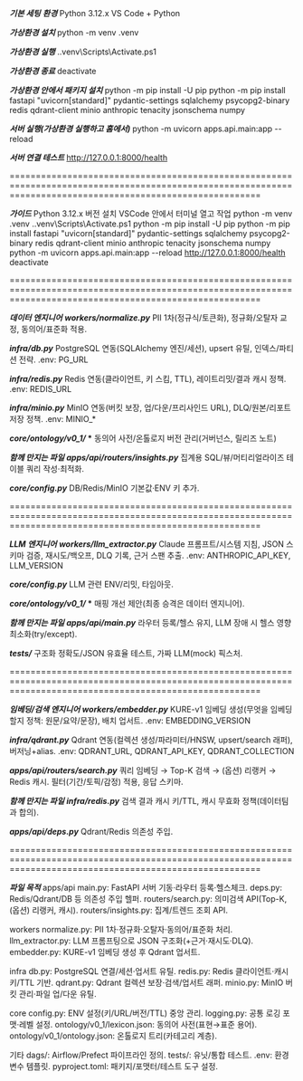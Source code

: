 **_기본 세팅_**
**_환경_**
Python 3.12.x
VS Code + Python

**_가상환경 설치_**
python -m venv .venv

**_가상환경 실행_**
.\.venv\Scripts\Activate.ps1

**_가상환경 종료_**
deactivate

**_가상환경 안에서 패키지 설치_**
python -m pip install -U pip
python -m pip install fastapi "uvicorn[standard]" pydantic-settings sqlalchemy psycopg2-binary redis qdrant-client minio anthropic tenacity jsonschema numpy

**_서버 실행(가상환경 실행하고 홈에서)_**
python -m uvicorn apps.api.main:app --reload

**_서버 연결 테스트_**
http://127.0.0.1:8000/health

============================================================================================================================================================

**_가이드_**
Python 3.12.x 버전 설치
VSCode 안에서 터미널 열고 작업
python -m venv .venv
.\.venv\Scripts\Activate.ps1
python -m pip install -U pip
python -m pip install fastapi "uvicorn[standard]" pydantic-settings sqlalchemy psycopg2-binary redis qdrant-client minio anthropic tenacity jsonschema numpy
python -m uvicorn apps.api.main:app --reload
http://127.0.0.1:8000/health
deactivate

============================================================================================================================================================

**_데이터 엔지니어_**
**_workers/normalize.py_**
PII 1차(정규식/토큰화), 정규화/오탈자 교정, 동의어/표준화 적용.

**_infra/db.py_**
PostgreSQL 연동(SQLAlchemy 엔진/세션), upsert 유틸, 인덱스/파티션 전략.
.env: PG_URL

**_infra/redis.py_**
Redis 연동(클라이언트, 키 스킴, TTL), 레이트리밋/결과 캐시 정책.
.env: REDIS_URL

**_infra/minio.py_**
MinIO 연동(버킷 보장, 업/다운/프리사인드 URL), DLQ/원본/리포트 저장 정책.
.env: MINIO\_\*

**_core/ontology/v0_1/_ \***
동의어 사전/온톨로지 버전 관리(거버넌스, 릴리즈 노트)

**_함께 만지는 파일_**
**_apps/api/routers/insights.py_**
집계용 SQL/뷰/머티리얼라이즈 테이블 쿼리 작성·최적화.

**_core/config.py_**
DB/Redis/MinIO 기본값·ENV 키 추가.

============================================================================================================================================================

**_LLM 엔지니어_**
**_workers/llm_extractor.py_**
Claude 프롬프트/시스템 지침, JSON 스키마 검증, 재시도/백오프, DLQ 기록, 근거 스팬 추출.
.env: ANTHROPIC_API_KEY, LLM_VERSION

**_core/config.py_**
LLM 관련 ENV/리밋, 타임아웃.

**_core/ontology/v0_1/_ \***
매핑 개선 제안(최종 승격은 데이터 엔지니어).

**_함께 만지는 파일_**
**_apps/api/main.py_**
라우터 등록/헬스 유지, LLM 장애 시 헬스 영향 최소화(try/except).

**_tests/_**
구조화 정확도/JSON 유효율 테스트, 가짜 LLM(mock) 픽스처.

============================================================================================================================================================

**_임베딩/검색 엔지니어_**
**_workers/embedder.py_**
KURE-v1 임베딩 생성(무엇을 임베딩할지 정책: 원문/요약/문장), 배치 업서트.
.env: EMBEDDING_VERSION

**_infra/qdrant.py_**
Qdrant 연동(컬렉션 생성/파라미터/HNSW, upsert/search 래퍼), 버저닝+alias.
.env: QDRANT_URL, QDRANT_API_KEY, QDRANT_COLLECTION

**_apps/api/routers/search.py_**
쿼리 임베딩 → Top-K 검색 → (옵션) 리랭커 → Redis 캐시.
필터(기간/토픽/감정) 적용, 응답 스키마.

**_함께 만지는 파일_**
**_infra/redis.py_**
검색 결과 캐시 키/TTL, 캐시 무효화 정책(데이터팀과 합의).

**_apps/api/deps.py_**
Qdrant/Redis 의존성 주입.

============================================================================================================================================================

**_파일 목적_**
apps/api
main.py: FastAPI 서버 기동·라우터 등록·헬스체크.
deps.py: Redis/Qdrant/DB 등 의존성 주입 헬퍼.
routers/search.py: 의미검색 API(Top-K, (옵션) 리랭커, 캐시).
routers/insights.py: 집계/트렌드 조회 API.

workers
normalize.py: PII 1차·정규화·오탈자·동의어/표준화 처리.
llm_extractor.py: LLM 프롬프팅으로 JSON 구조화(+근거·재시도·DLQ).
embedder.py: KURE-v1 임베딩 생성 후 Qdrant 업서트.

infra
db.py: PostgreSQL 연결/세션·업서트 유틸.
redis.py: Redis 클라이언트·캐시 키/TTL 기반.
qdrant.py: Qdrant 컬렉션 보장·검색/업서트 래퍼.
minio.py: MinIO 버킷 관리·파일 업/다운 유틸.

core
config.py: ENV 설정(키/URL/버전/TTL) 중앙 관리.
logging.py: 공통 로깅 포맷·레벨 설정.
ontology/v0_1/lexicon.json: 동의어 사전(표현→표준 용어).
ontology/v0_1/ontology.json: 온톨로지 트리(카테고리 계층).

기타
dags/: Airflow/Prefect 파이프라인 정의.
tests/: 유닛/통합 테스트.
.env: 환경변수 템플릿.
pyproject.toml: 패키지/포맷터/테스트 도구 설정.
